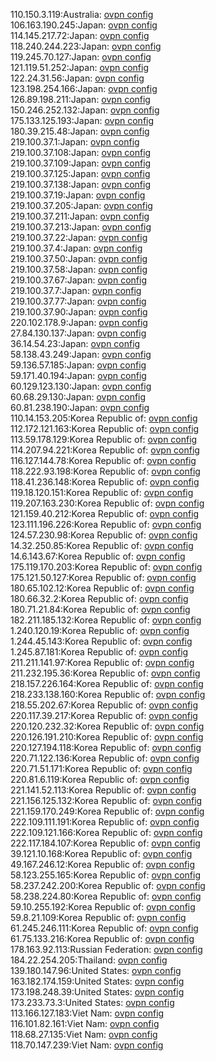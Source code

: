 110.150.3.119:Australia: [ovpn config](vpn/110_150_3_119.ovpn)  
106.163.190.245:Japan: [ovpn config](vpn/106_163_190_245.ovpn)  
114.145.217.72:Japan: [ovpn config](vpn/114_145_217_72.ovpn)  
118.240.244.223:Japan: [ovpn config](vpn/118_240_244_223.ovpn)  
119.245.70.127:Japan: [ovpn config](vpn/119_245_70_127.ovpn)  
121.119.51.252:Japan: [ovpn config](vpn/121_119_51_252.ovpn)  
122.24.31.56:Japan: [ovpn config](vpn/122_24_31_56.ovpn)  
123.198.254.166:Japan: [ovpn config](vpn/123_198_254_166.ovpn)  
126.89.198.211:Japan: [ovpn config](vpn/126_89_198_211.ovpn)  
150.246.252.132:Japan: [ovpn config](vpn/150_246_252_132.ovpn)  
175.133.125.193:Japan: [ovpn config](vpn/175_133_125_193.ovpn)  
180.39.215.48:Japan: [ovpn config](vpn/180_39_215_48.ovpn)  
219.100.37.1:Japan: [ovpn config](vpn/219_100_37_1.ovpn)  
219.100.37.108:Japan: [ovpn config](vpn/219_100_37_108.ovpn)  
219.100.37.109:Japan: [ovpn config](vpn/219_100_37_109.ovpn)  
219.100.37.125:Japan: [ovpn config](vpn/219_100_37_125.ovpn)  
219.100.37.138:Japan: [ovpn config](vpn/219_100_37_138.ovpn)  
219.100.37.19:Japan: [ovpn config](vpn/219_100_37_19.ovpn)  
219.100.37.205:Japan: [ovpn config](vpn/219_100_37_205.ovpn)  
219.100.37.211:Japan: [ovpn config](vpn/219_100_37_211.ovpn)  
219.100.37.213:Japan: [ovpn config](vpn/219_100_37_213.ovpn)  
219.100.37.22:Japan: [ovpn config](vpn/219_100_37_22.ovpn)  
219.100.37.4:Japan: [ovpn config](vpn/219_100_37_4.ovpn)  
219.100.37.50:Japan: [ovpn config](vpn/219_100_37_50.ovpn)  
219.100.37.58:Japan: [ovpn config](vpn/219_100_37_58.ovpn)  
219.100.37.67:Japan: [ovpn config](vpn/219_100_37_67.ovpn)  
219.100.37.7:Japan: [ovpn config](vpn/219_100_37_7.ovpn)  
219.100.37.77:Japan: [ovpn config](vpn/219_100_37_77.ovpn)  
219.100.37.90:Japan: [ovpn config](vpn/219_100_37_90.ovpn)  
220.102.178.9:Japan: [ovpn config](vpn/220_102_178_9.ovpn)  
27.84.130.137:Japan: [ovpn config](vpn/27_84_130_137.ovpn)  
36.14.54.23:Japan: [ovpn config](vpn/36_14_54_23.ovpn)  
58.138.43.249:Japan: [ovpn config](vpn/58_138_43_249.ovpn)  
59.136.57.185:Japan: [ovpn config](vpn/59_136_57_185.ovpn)  
59.171.40.194:Japan: [ovpn config](vpn/59_171_40_194.ovpn)  
60.129.123.130:Japan: [ovpn config](vpn/60_129_123_130.ovpn)  
60.68.29.130:Japan: [ovpn config](vpn/60_68_29_130.ovpn)  
60.81.238.190:Japan: [ovpn config](vpn/60_81_238_190.ovpn)  
110.14.153.205:Korea Republic of: [ovpn config](vpn/110_14_153_205.ovpn)  
112.172.121.163:Korea Republic of: [ovpn config](vpn/112_172_121_163.ovpn)  
113.59.178.129:Korea Republic of: [ovpn config](vpn/113_59_178_129.ovpn)  
114.207.94.221:Korea Republic of: [ovpn config](vpn/114_207_94_221.ovpn)  
116.127.144.78:Korea Republic of: [ovpn config](vpn/116_127_144_78.ovpn)  
118.222.93.198:Korea Republic of: [ovpn config](vpn/118_222_93_198.ovpn)  
118.41.236.148:Korea Republic of: [ovpn config](vpn/118_41_236_148.ovpn)  
119.18.120.151:Korea Republic of: [ovpn config](vpn/119_18_120_151.ovpn)  
119.207.163.230:Korea Republic of: [ovpn config](vpn/119_207_163_230.ovpn)  
121.159.40.212:Korea Republic of: [ovpn config](vpn/121_159_40_212.ovpn)  
123.111.196.226:Korea Republic of: [ovpn config](vpn/123_111_196_226.ovpn)  
124.57.230.98:Korea Republic of: [ovpn config](vpn/124_57_230_98.ovpn)  
14.32.250.85:Korea Republic of: [ovpn config](vpn/14_32_250_85.ovpn)  
14.6.143.67:Korea Republic of: [ovpn config](vpn/14_6_143_67.ovpn)  
175.119.170.203:Korea Republic of: [ovpn config](vpn/175_119_170_203.ovpn)  
175.121.50.127:Korea Republic of: [ovpn config](vpn/175_121_50_127.ovpn)  
180.65.102.12:Korea Republic of: [ovpn config](vpn/180_65_102_12.ovpn)  
180.66.32.2:Korea Republic of: [ovpn config](vpn/180_66_32_2.ovpn)  
180.71.21.84:Korea Republic of: [ovpn config](vpn/180_71_21_84.ovpn)  
182.211.185.132:Korea Republic of: [ovpn config](vpn/182_211_185_132.ovpn)  
1.240.120.19:Korea Republic of: [ovpn config](vpn/1_240_120_19.ovpn)  
1.244.45.143:Korea Republic of: [ovpn config](vpn/1_244_45_143.ovpn)  
1.245.87.181:Korea Republic of: [ovpn config](vpn/1_245_87_181.ovpn)  
211.211.141.97:Korea Republic of: [ovpn config](vpn/211_211_141_97.ovpn)  
211.232.195.36:Korea Republic of: [ovpn config](vpn/211_232_195_36.ovpn)  
218.157.226.164:Korea Republic of: [ovpn config](vpn/218_157_226_164.ovpn)  
218.233.138.160:Korea Republic of: [ovpn config](vpn/218_233_138_160.ovpn)  
218.55.202.67:Korea Republic of: [ovpn config](vpn/218_55_202_67.ovpn)  
220.117.39.217:Korea Republic of: [ovpn config](vpn/220_117_39_217.ovpn)  
220.120.232.32:Korea Republic of: [ovpn config](vpn/220_120_232_32.ovpn)  
220.126.191.210:Korea Republic of: [ovpn config](vpn/220_126_191_210.ovpn)  
220.127.194.118:Korea Republic of: [ovpn config](vpn/220_127_194_118.ovpn)  
220.71.122.136:Korea Republic of: [ovpn config](vpn/220_71_122_136.ovpn)  
220.71.51.171:Korea Republic of: [ovpn config](vpn/220_71_51_171.ovpn)  
220.81.6.119:Korea Republic of: [ovpn config](vpn/220_81_6_119.ovpn)  
221.141.52.113:Korea Republic of: [ovpn config](vpn/221_141_52_113.ovpn)  
221.156.125.132:Korea Republic of: [ovpn config](vpn/221_156_125_132.ovpn)  
221.159.170.249:Korea Republic of: [ovpn config](vpn/221_159_170_249.ovpn)  
222.109.111.191:Korea Republic of: [ovpn config](vpn/222_109_111_191.ovpn)  
222.109.121.166:Korea Republic of: [ovpn config](vpn/222_109_121_166.ovpn)  
222.117.184.107:Korea Republic of: [ovpn config](vpn/222_117_184_107.ovpn)  
39.121.10.168:Korea Republic of: [ovpn config](vpn/39_121_10_168.ovpn)  
49.167.246.12:Korea Republic of: [ovpn config](vpn/49_167_246_12.ovpn)  
58.123.255.165:Korea Republic of: [ovpn config](vpn/58_123_255_165.ovpn)  
58.237.242.200:Korea Republic of: [ovpn config](vpn/58_237_242_200.ovpn)  
58.238.224.80:Korea Republic of: [ovpn config](vpn/58_238_224_80.ovpn)  
59.10.255.192:Korea Republic of: [ovpn config](vpn/59_10_255_192.ovpn)  
59.8.21.109:Korea Republic of: [ovpn config](vpn/59_8_21_109.ovpn)  
61.245.246.111:Korea Republic of: [ovpn config](vpn/61_245_246_111.ovpn)  
61.75.133.216:Korea Republic of: [ovpn config](vpn/61_75_133_216.ovpn)  
178.163.92.113:Russian Federation: [ovpn config](vpn/178_163_92_113.ovpn)  
184.22.254.205:Thailand: [ovpn config](vpn/184_22_254_205.ovpn)  
139.180.147.96:United States: [ovpn config](vpn/139_180_147_96.ovpn)  
163.182.174.159:United States: [ovpn config](vpn/163_182_174_159.ovpn)  
173.198.248.39:United States: [ovpn config](vpn/173_198_248_39.ovpn)  
173.233.73.3:United States: [ovpn config](vpn/173_233_73_3.ovpn)  
113.166.127.183:Viet Nam: [ovpn config](vpn/113_166_127_183.ovpn)  
116.101.82.161:Viet Nam: [ovpn config](vpn/116_101_82_161.ovpn)  
118.68.27.135:Viet Nam: [ovpn config](vpn/118_68_27_135.ovpn)  
118.70.147.239:Viet Nam: [ovpn config](vpn/118_70_147_239.ovpn)  
